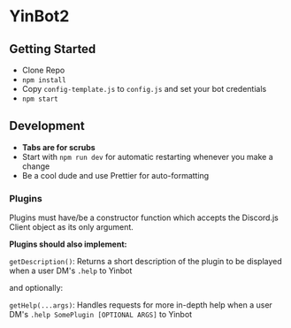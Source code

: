 # YinBot2

## Getting Started
* Clone Repo
* `npm install`
* Copy `config-template.js` to `config.js` and set your bot credentials
* `npm start`

## Development
* **Tabs are for scrubs**
* Start with `npm run dev` for automatic restarting whenever you make a change
* Be a cool dude and use Prettier for auto-formatting

### Plugins
Plugins must have/be a constructor function which accepts the Discord.js Client object as its only argument.

**Plugins should also implement:**

`getDescription()`: Returns a short description of the plugin to be displayed when a user DM's `.help` to Yinbot

and optionally:

`getHelp(...args)`: Handles requests for more in-depth help when a user DM's `.help SomePlugin [OPTIONAL ARGS]` to Yinbot

